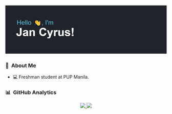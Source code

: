 ### ![](/header.png)

### 👤 &nbsp;About Me
- 💻 Freshman student at PUP Manila.

### 📊 &nbsp;GitHub Analytics

<div align="center">
<a href="https://github.com/jancyrusm">
  <img height="150em" src="https://github-readme-stats.vercel.app/api?username=jancyrusm&theme=react&show_icons=true&layout=compact"/>
  <img height="150em" src="https://github-readme-stats.vercel.app/api/top-langs/?username=jancyrusm&theme=react&layout=compact"/>
</a>
</div>

<!---
jancyrusm/jancyrusm is a ✨ special ✨ repository because its `README.md` (this file) appears on your GitHub profile.
You can click the Preview link to take a look at your changes.
--->
